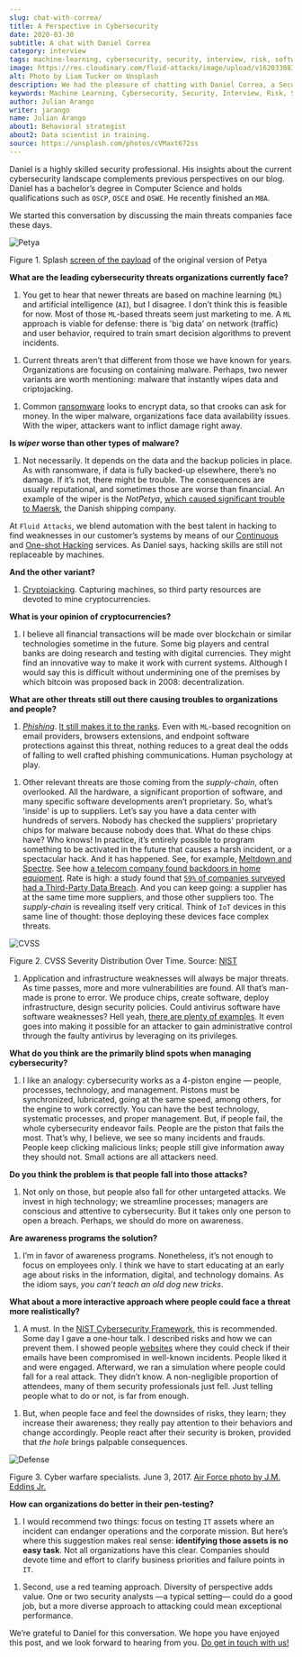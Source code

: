 ```yaml
---
slug: chat-with-correa/
title: A Perspective in Cybersecurity
date: 2020-03-30
subtitle: A chat with Daniel Correa
category: interview
tags: machine-learning, cybersecurity, security, interview, risk, software
image: https://res.cloudinary.com/fluid-attacks/image/upload/v1620330831/blog/chat-with-correa/cover_htrl0g.webp
alt: Photo by Liam Tucker on Unsplash
description: We had the pleasure of chatting with Daniel Correa, a Security Expert who shared his views on current threats, human factors in cybersecurity, and technology.
keywords: Machine Learning, Cybersecurity, Security, Interview, Risk, Software, Ethical Hacking, Pentesting
author: Julian Arango
writer: jarango
name: Julian Arango
about1: Behavioral strategist
about2: Data scientist in training.
source: https://unsplash.com/photos/cVMaxt672ss
---
```


<div class="blog-questions">

Daniel is a highly skilled security professional. His insights about the
current cybersecurity landscape complements previous perspectives on our
blog. Daniel has a bachelor’s degree in Computer Science and holds
qualifications such as `OSCP`, `OSCE` and `OSWE`. He recently finished
an `MBA`.

We started this conversation by discussing the main threats companies
face these days.

<div class="imgblock">

![Petya](https://res.cloudinary.com/fluid-attacks/image/upload/v1620330830/blog/chat-with-correa/petya_srfstk.webp)

<div class="title">

Figure 1. Splash [screen of the
payload](https://commons.wikimedia.org/wiki/File:2017_Petya_cyberattack_screenshot.jpg)
of the original version of Petya

</div>

</div>

**What are the leading cybersecurity threats organizations currently
face?**

1. You get to hear that newer threats are based on machine learning
    (`ML`) and artificial intelligence (`AI`), but I disagree. I don’t
    think this is feasible for now. Most of those `ML`-based threats
    seem just marketing to me. A `ML` approach is viable for defense:
    there is 'big data' on network (traffic) and user behavior, required
    to train smart decision algorithms to prevent incidents.

<!-- end list -->

1. Current threats aren’t that different from those we have known for
    years. Organizations are focusing on containing malware. Perhaps,
    two newer variants are worth mentioning: malware that instantly
    wipes data and criptojacking.

<!-- end list -->

1. Common [ransomware](../ransomware/) looks to encrypt data, so that
    crooks can ask for money. In the wiper malware, organizations face
    data availability issues. With the wiper, attackers want to inflict
    damage right away.

**Is *wiper* worse than other types of malware?**

1. Not necessarily. It depends on the data and the backup policies in
    place. As with ransomware, if data is fully backed-up elsewhere,
    there’s no damage. If it’s not, there might be trouble. The
    consequences are usually reputational, and sometimes those are worse
    than financial. An example of the wiper is the *NotPetya*, [which
    caused significant trouble to
    Maersk](https://www.forbes.com/sites/leemathews/2017/08/16/notpetya-ransomware-attack-cost-shipping-giant-maersk-over-200-million/#5aa1017f4f9a),
    the Danish shipping company.

At `Fluid Attacks`, we blend automation with the best talent in hacking
to find weaknesses in our customer’s systems by means of our
[Continuous](../../services/continuous-hacking/) and [One-shot
Hacking](../../services/one-shot-hacking/) services. As Daniel says,
hacking skills are still not replaceable by machines.

**And the other variant?**

1. [Cryptojacking](../cryptojacking-malware/). Capturing machines, so
    third party resources are devoted to mine cryptocurrencies.

**What is your opinion of cryptocurrencies?**

1. I believe all financial transactions will be made over blockchain or
    similar technologies sometime in the future. Some big players and
    central banks are doing research and testing with digital
    currencies. They might find an innovative way to make it work with
    current systems. Although I would say this is difficult without
    undermining one of the premises by which bitcoin was proposed back
    in 2008: decentralization.

**What are other threats still out there causing troubles to
organizations and people?**

1. [*Phishing*](../phishing/). [It still makes it to the
    ranks](https://www.thesslstore.com/blog/the-top-9-cyber-security-threats-that-will-ruin-your-day/).
    Even with `ML`-based recognition on email providers, browsers
    extensions, and endpoint software protections against this threat,
    nothing reduces to a great deal the odds of falling to well crafted
    phishing communications. Human psychology at play.

<!-- end list -->

1. Other relevant threats are those coming from the *supply-chain*,
    often overlooked. All the hardware, a significant proportion of
    software, and many specific software developments aren’t
    proprietary. So, what’s 'inside' is up to suppliers. Let’s say you
    have a data center with hundreds of servers. Nobody has checked the
    suppliers' proprietary chips for malware because nobody does that.
    What do these chips have? Who knows\! In practice, it’s entirely
    possible to program something to be activated in the future that
    causes a harsh incident, or a spectacular hack. And it has happened.
    See, for example, [Meltdown and
    Spectre](https://meltdownattack.com/). See how [a telecom company
    found backdoors in home
    equipment](https://www.bloomberg.com/news/articles/2019-04-30/vodafone-found-hidden-backdoors-in-huawei-equipment).
    Rate is high: a study found that [`59%` of companies surveyed had a
    Third-Party Data
    Breach](https://www.businesswire.com/news/home/20181115005665/en/Opus-Ponemon-Institute-Announce-Results-2018-Third-Party).
    And you can keep going: a supplier has at the same time more
    suppliers, and those other suppliers too. The *supply-chain* is
    revealing itself very critical. Think of `IoT` devices in this same
    line of thought: those deploying these devices face complex threats.

<div class="imgblock">

![CVSS](https://res.cloudinary.com/fluid-attacks/image/upload/v1620330830/blog/chat-with-correa/cvss_wbm484.webp)

<div class="title">

Figure 2. CVSS Severity Distribution Over Time. Source: [NIST](https://nvd.nist.gov/general/visualizations/vulnerability-visualizations/cvss-severity-distribution-over-time)

</div>

</div>

1. Application and infrastructure weaknesses will always be major
    threats. As time passes, more and more vulnerabilities are found.
    All that’s man-made is prone to error. We produce chips, create
    software, deploy infrastructure, design security policies. Could
    antivirus software have software weaknesses? Hell yeah, [there are
    plenty of
    examples](https://www.prnewswire.com/news-releases/consumers-file-class-action-lawsuit-against-symantec-for-defective-antivirus-software-300746568.html).
    It even goes into making it possible for an attacker to gain
    administrative control through the faulty antivirus by leveraging on
    its privileges.

**What do you think are the primarily blind spots when managing
cybersecurity?**

1. I like an analogy: cybersecurity works as a 4-piston engine —
    people, processes, technology, and management. Pistons must be
    synchronized, lubricated, going at the same speed, among others, for
    the engine to work correctly. You can have the best technology,
    systematic processes, and proper management. But, if people fail,
    the whole cybersecurity endeavor fails. People are the piston that
    fails the most. That’s why, I believe, we see so many incidents and
    frauds. People keep clicking malicious links; people still give
    information away they should not. Small actions are all attackers
    need.

**Do you think the problem is that people fall into those attacks?**

1. Not only on those, but people also fall for other untargeted
    attacks. We invest in high technology; we streamline processes;
    managers are conscious and attentive to cybersecurity. But it takes
    only one person to open a breach. Perhaps, we should do more on
    awareness.

**Are awareness programs the solution?**

1. I’m in favor of awareness programs. Nonetheless, it’s not enough to
    focus on employees only. I think we have to start educating at an
    early age about risks in the information, digital, and technology
    domains. As the idiom says, *you can’t teach an old dog new tricks*.

**What about a more interactive approach where people could face a
threat more realistically?**

1. A must. In the [NIST Cybersecurity
    Framework](https://www.nist.gov/cyberframework), this is
    recommended. Some day I gave a one-hour talk. I described risks and
    how we can prevent them. I showed people
    [websites](https://haveibeenpwned.com/) where they could check if
    their emails have been compromised in well-known incidents. People
    liked it and were engaged. Afterward, we ran a simulation where
    people could fall for a real attack. They didn’t know. A
    non-negligible proportion of attendees, many of them security
    professionals just fell. Just telling people what to do or not, is
    far from enough.

<!-- end list -->

1. But, when people face and feel the downsides of risks, they learn;
    they increase their awareness; they really pay attention to their
    behaviors and change accordingly. People react after their security
    is broken, provided that *the hole* brings palpable consequences.

<div class="imgblock">

![Defense](https://res.cloudinary.com/fluid-attacks/image/upload/v1620330831/blog/chat-with-correa/defense_y3aitn.webp)

<div class="title">

Figure 3. Cyber warfare specialists. June 3, 2017. [Air Force photo by J.M.
Eddins Jr.](https://media.defense.gov/2018/Mar/14/2001890169/-1/-1/0/180221-F-SK383-0012A.JPG)

</div>

</div>

**How can organizations do better in their pen-testing?**

1. I would recommend two things: focus on testing `IT` assets where an
    incident can endanger operations and the corporate mission. But
    here’s where this suggestion makes real sense: **identifying those
    assets is no easy task**. Not all organizations have this clear.
    Companies should devote time and effort to clarify business
    priorities and failure points in `IT`.

<!-- end list -->

1. Second, use a red teaming approach. Diversity of perspective adds
    value. One or two security analysts —a typical setting— could do a
    good job, but a more diverse approach to attacking could mean
    exceptional performance.

We’re grateful to Daniel for this conversation. We hope you have enjoyed
this post, and we look forward to hearing from you. [Do get in touch
with us\!](../../contact-us/)

</div>